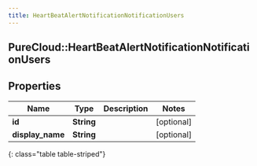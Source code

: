 ```yaml
---
title: HeartBeatAlertNotificationNotificationUsers
---
```

## PureCloud::HeartBeatAlertNotificationNotificationUsers

## Properties

|Name | Type | Description | Notes|
|------------ | ------------- | ------------- | -------------|
| **id** | **String** |  | [optional] |
| **display_name** | **String** |  | [optional] |
{: class="table table-striped"}


